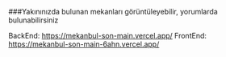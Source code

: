 ###Yakınınızda bulunan mekanları görüntüleyebilir, yorumlarda bulunabilirsiniz




BackEnd:  https://mekanbul-son-main.vercel.app/
FrontEnd: https://mekanbul-son-main-6ahn.vercel.app/
